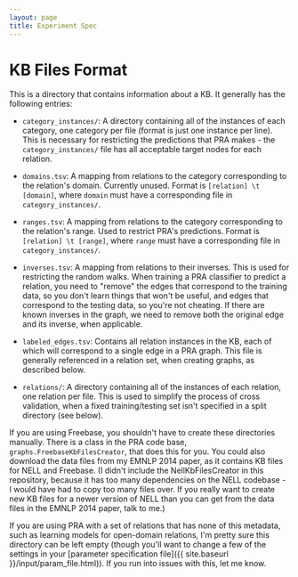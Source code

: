```yaml
---
layout: page
title: Experiment Spec
---
```

# KB Files Format

This is a directory that contains information about a KB.  It generally has the following entries:

* `category_instances/`: A directory containing all of the instances of each category, one category
  per file (format is just one instance per line).  This is necessary for restricting the
predictions that PRA makes - the `category_instances/` file has all acceptable target nodes for
each relation.

* `domains.tsv`: A mapping from relations to the category corresponding to the relation's domain.
  Currently unused.  Format is `[relation] \t [domain]`, where `domain` must have a corresponding
file in `category_instances/`.

* `ranges.tsv`: A mapping from relations to the category corresponding to the relation's range.
  Used to restrict PRA's predictions.  Format is `[relation] \t [range]`, where `range` must have a
corresponding file in `category_instances/`.

* `inverses.tsv`: A mapping from relations to their inverses.  This is used for restricting the
  random walks.  When training a PRA classifier to predict a relation, you need to "remove" the
edges that correspond to the training data, so you don't learn things that won't be useful, and
edges that correspond to the testing data, so you're not cheating.  If there are known inverses in
the graph, we need to remove both the original edge and its inverse, when applicable.

* `labeled_edges.tsv`: Contains all relation instances in the KB, each of which will correspond to
  a single edge in a PRA graph.  This file is generally referenced in a relation set, when creating
graphs, as described below.

* `relations/`: A directory containing all of the instances of each relation, one relation per
  file.  This is used to simplify the process of cross validation, when a fixed training/testing
set isn't specified in a split directory (see below).

If you are using Freebase, you shouldn't have to create these directories manually.  There is a
class in the PRA code base, `graphs.FreebaseKbFilesCreator`, that does this for you.  You could
also download the data files from my EMNLP 2014 paper, as it contains KB files for NELL and
Freebase.  (I didn't include the NellKbFilesCreator in this repository, because it has too many
dependencies on the NELL codebase - I would have had to copy too many files over.  If you really
want to create new KB files for a newer version of NELL than you can get from the data files in the
EMNLP 2014 paper, talk to me.)

If you are using PRA with a set of relations that has none of this metadata, such as learning
models for open-domain relations, I'm pretty sure this directory can be left empty (though you'll
want to change a few of the settings in your [parameter specification file]({{ site.baseurl
}}/input/param_file.html)).  If you run into issues with this, let me know.
